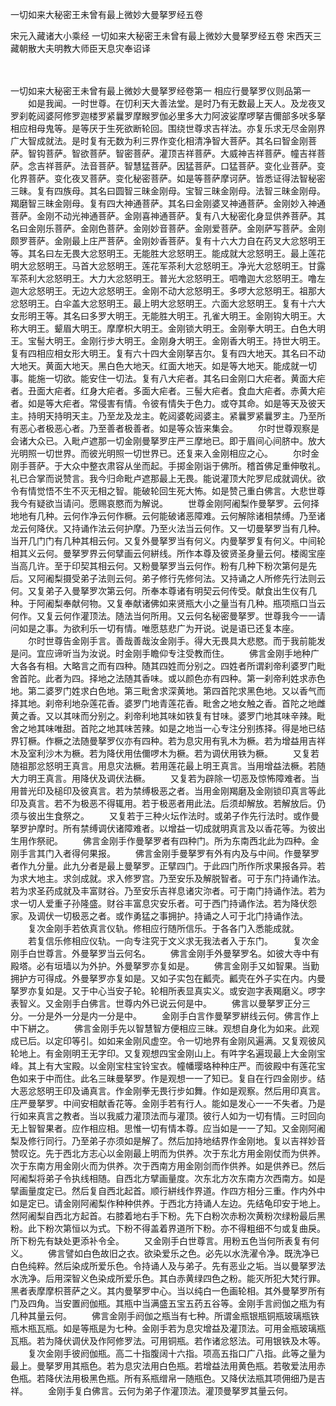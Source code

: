 <!-- { "loadSidebar": true } -->
一切如来大秘密王未曾有最上微妙大曼拏罗经五卷


宋元入藏诸大小乘经
一切如来大秘密王未曾有最上微妙大曼拏罗经五卷
宋西天三藏朝散大夫明教大师臣天息灾奉诏译


　　

一切如来大秘密王未曾有最上微妙大曼拏罗经卷第一
相应行曼拏罗仪则品第一
　　如是我闻。一时世尊。在忉利天大善法堂。是时乃有无数最上天人。及龙夜叉罗刹乾闼婆阿修罗迦楼罗紧曩罗摩睺罗伽必里多大力阿波娑摩啰拏吉儞部多吠多拏相应相母鬼等。是等厌于生死欲断轮回。围绕世尊求吉祥法。亦复乐求无尽金刚界广大智成就法。是时复有无数为利三界作变化相清净智大菩萨。其名曰智金刚菩萨。智钩菩萨。智欲菩萨。智密菩萨。灌顶吉祥菩萨。大威神吉祥菩萨。幢吉祥菩萨。念吉祥菩萨。法音菩萨。智慧猛菩萨。因猛菩萨。口猛菩萨。变化业菩萨。变化界菩萨。变化夜叉菩萨。变化秘密菩萨。如是等菩萨摩诃萨。皆悉证得法智秘密三昧。复有四族母。其名曰圆智三昧金刚母。宝智三昧金刚母。法智三昧金刚母。羯磨智三昧金刚母。复有四大神通菩萨。其名曰金刚婆叉神通菩萨。金刚妙入神通菩萨。金刚不动光神通菩萨。金刚喜神通菩萨。复有八大秘密化身显供养菩萨。其名曰金刚乐菩萨。金刚色菩萨。金刚妙音菩萨。金刚爱菩萨。金刚萨写菩萨。金刚颇罗菩萨。金刚最上庄严菩萨。金刚妙香菩萨。复有十六大力自在药叉大忿怒明王等。其名曰左无畏大忿怒明王。无能胜大忿怒明王。能成就大忿怒明王。最上莲花明大忿怒明王。马首大忿怒明王。莲花军茶利大忿怒明王。净光大忿怒明王。甘露军茶利大忿怒明王。大力大忿怒明王。普光大忿怒明王。呬噜迦大忿怒明王。噜左迦大忿怒明王。无边大忿怒明王。金刚不动大忿怒明王。多啰大忿怒明王。祖那大忿怒明王。白伞盖大忿怒明王。最上明大忿怒明王。六面大忿怒明王。复有十六大女形明王等。其名曰多罗大明王。无能胜大明王。孔雀大明王。金刚钩大明王。大称大明王。颦眉大明王。摩摩枳大明王。金刚锁大明王。金刚拳大明王。白色大明王。宝髻大明王。金刚行步大明王。金刚身大明王。金刚香大明王。持世大明王。复有四相应相女形大明王。复有六十四大金刚拏吉尔。复有四大地天。其名曰不动大地天。黄面大地天。黑白色大地天。红面大地天。如是等大地天。能成就一切事。能施一切欲。能安住一切法。复有八大疟者。其名曰金刚口大疟者。黄面大疟者。丑面大疟者。红身大疟者。多面大疟者。三髻大疟者。食血大疟者。赤黄大疟者。如是等大疟者。常侵害有情。令彼有情失于色力。或夺其命。如是等天及彼天主。持明天持明天主。乃至龙及龙主。乾闼婆乾闼婆主。紧曩罗紧曩罗主。乃至所有恶心者极恶心者。乃至善者极善者。如是等众皆来集会。
　　尔时世尊观察是会诸大众已。入毗卢遮那一切金刚曼拏罗庄严三摩地已。即于眉间心间脐中。放大光明照一切世界。而彼光明照一切世界已。还复来入金刚相应之心。
　　尔时金刚手菩萨。于大众中整衣肃容从坐而起。手掷金刚诣于佛所。稽首佛足重伸敬礼。礼已合掌而说赞言。我今归命毗卢遮那最上无畏。能说灌顶大陀罗尼成就调伏。欲令有情觉悟不生不灭无相之智。能破轮回生死大怖。如是赞己重白佛言。大悲世尊我今有疑欲当请问。愿赐哀愍而为解说。
　　世尊金刚阿阇梨作曼拏罗。云何择地地有几种。云何作净云何作橛。云何能破诸恶障难。云何解除诸相禁缚。乃至诸龙云何降伏。又持诵作法云何护摩。乃至火法当云何作。又一切曼拏罗当有几种。当开几门门有几种其相云何。又复外曼拏罗当有何义。内曼拏罗复有何义。中间轮相其义云何。曼拏罗界云何擘画云何絣线。所作本尊及彼贤圣身量云何。楼阁宝座当高几许。至于印契其相云何。又粉曼拏罗当云何作。粉有几种下粉次第何是先后。又阿阇梨摄受弟子法则云何。弟子修行先修何法。又持诵之人所修先行法则云何。又复弟子入曼拏罗次第云何。所奉本尊诸有明契云何传受。献食出生仪有几种。于阿阇梨奉献何物。又复奉献诸佛如来贤瓶大小之量当有几种。瓶项瓶口当云何作。又复云何作灌顶法。随法当何所用。又云何名秘密曼拏罗。世尊我今一一请问如是之事。为欲利乐一切有情。唯愿慈悲广为开说。说是语已还复本座。
　　尔时世尊告金刚手言。善哉善哉汝金刚手。得大无畏具大悲愍。而于我前能发是问。宜应谛听当为汝说。时金刚手瞻仰专注受教而住。
　　佛言金刚手地种广大各各有相。大略言之而有四种。随其四姓而分别之。四姓者所谓刹帝利婆罗门毗舍首陀。此者为四。择地之法随其香味。或以颜色亦有四种。第一刹帝利姓求赤色地。第二婆罗门姓求白色地。第三毗舍求深黄地。第四首陀求黑色地。又以香气而择其地。刹帝利地杂莲花香。婆罗门地青莲花香。毗舍之地女触之香。首陀之地雌黄之香。又以其味而分别之。刹帝利地其味如铁复有甘味。婆罗门地其味辛辣。毗舍之地其味唯甜。首陀之地其味苦辣。如是之地当一心专注分别拣择。得是地已结界钉橛。作橛之法随曼拏罗仪亦有四种。若为息灾用有乳木为橛。若为增益用吉祥木及室利沙木为橛。若为降伏用佉儞啰木为橛。若为调伏用铁为橛。
　　又复若随祖那忿怒明王真言。用息灾法橛。若用莲花最上明王真言。当用增益法橛。若随大力明王真言。用降伏及调伏法橛。
　　又复若为辟除一切恶及惊怖障难者。当用普光印及槌印及彼真言。若为禁缚极恶之者。当用金刚羯磨及金刚锁印真言等此印及真言。若不为极恶不得辄用。若于极恶者用此法。后须却解放。若解放后。仍须与彼出生食祭之。
　　又复若于三种火坛作法时。或弟子作先行法时。或作曼拏罗护摩时。所有禁缚调伏诸障难者。以增益一切成就明真言及以香花等。为彼出生用作祭祀。
　　佛言金刚手作曼拏罗者有四种门。所为东南西北此为四种。金刚手言其门入者得何果报。
　　佛言金刚手曼拏罗有外有内及与中间。作曼拏罗者作九分量。此九分者是最上曼拏罗。正擘四门。于此四门所作所求果报各异。若为求大地主。求剑成就。求入修罗宫。乃至安乐及解脱智者。可于东门持诵作法。若为求圣药成就及丰富财谷。乃至安乐吉祥息诸灾沵者。可于南门持诵作法。若为求一切人爱重子孙隆盛。财谷丰富息灾安乐者。可于西门持诵作法。若为降伏怨家。及调伏一切极恶之者。或作勇猛之事拥护。持诵之人可于北门持诵作法。
　　复次金刚手若依真言仪轨。修相应行随所信乐。于各各门入悉能成就。
　　若复信乐修相应仪轨。一向专注究于文义求无我法者入于东门。
　　复次金刚手白世尊言。外曼拏罗当云何名。
　　佛言金刚手外曼拏罗名。如彼大寺中有殿塔。必有垣墙以为外护。外曼拏罗亦复如是。
　　佛言金刚手又如智果。当勤拥护方可得成。外曼拏罗亦复如是。又如子实包在瓤壳。瓤壳在外子实在内。内曼拏罗亦复如是。又于中心当安子轮。轮相所表显真实义。或安迦字表羯磨义。啰字表智义。又金刚手白佛言。世尊内外已说云何是中。
　　佛言以曼拏罗正分三分。一分是外一分是内一分是中。
　　金刚手白言作曼拏罗絣线云何。佛言作上中下絣之。
　　佛言金刚手先以智慧智方便相应三昧。观想自身化为如来。此观成已后。以定印等引。如如来金刚风虚空。令一切地界有金刚风遍满。又复观彼风轮地上。有金刚明王无字印。又复观想四宝金刚山上。有吽字名遍现最上大金刚宝峰。其上有大宝殿。以金刚宝柱宝铃宝衣。幢幡璎珞种种庄严。而彼殿中有莲花宝色如来于中而住。此名三昧曼拏罗。作是观想一一了知已。复自在行四金刚步。结大恶忿怒明王印及诵真言。作金刚拳无畏行步如舞。作如是观察。然后用印真言。庄严曼拏罗。中间安相献香花等。金刚手若有行人。能如是发心一一不失者。乃是行如来真言之教者。当以我威力灌顶法而与灌顶。彼行人如为一切有情。三时回向无上智智果者。应作相应相。思惟一切有情本尊。应当如是一一了知。又金刚阿阇梨及修行同行。乃至弟子亦须如是解了。然后加持地结界作金刚地。复以吉祥妙音赞叹讫。先于西北方志心以金刚最上明而为供养。次于东北方用金刚仗而为供养。次于东南方用金刚火而为供养。次于西南方用金刚剑而作供养。如是供养已。然后阿阇梨将弟子令执线相随。自西北方擘画量度。次东北方次东南方次西南方。如是擘画量度定已。然后复自西北起首。顺行絣线作界道。作四方相分三重。作内外中如是定已。请金刚阿阇梨作种种供养。于西北方持诵人左边。先结龟印安于地上。然阿阇梨自西北方起首。右膝着地右手下粉。先下白粉次赤粉次黄粉次绿粉最后黑粉。此下粉次第恒以为式。下粉不得盖着界道所下粉。亦不得粗细不匀或复曲戾。所下粉先有缺处更添补令全。
　　又金刚手白世尊言。用粉五色当何所表复有何义。
　　佛言譬如白色故旧之衣。欲染爱乐之色。必先以水洗濯令净。既洗净已白色纯粹。然后染成所爱乐色。令持诵人及与弟子。先有恶业之垢。当以曼拏罗法水洗净。后用深智义色染成所爱乐色。其白赤黄绿四色之粉。能灭所犯大梵行罪。黑者表摩摩枳菩萨之义。其内曼拏罗中心。当以纯白一色画轮相。其外曼拏罗所有门及四角。当安置阏伽瓶。其瓶中当满盛五宝五药五谷等。金刚手言阏伽之瓶为有几种其量云何。
　　佛言金刚手阏伽之瓶当有七种。所谓金瓶银瓶铜瓶玻璃瓶铁瓶木瓶瓦瓶。如是等瓶是为七种。金刚手若为息灾增益及灌顶法。可用金瓶玻璃瓶瓦瓶。若为降伏调伏及作阿修罗法。可用铜瓶。若作诸忿怒法。可用银铁及木等。
　　复次金刚手彼阏伽瓶。高二十指腹阔十六指。项高五指口广八指。此等之量为最上。曼拏罗用其瓶色。若为息灾法用白色瓶。若增益法用黄色瓶。若敬爱法用赤色瓶。若降伏法用极黑色瓶。所有系瓶缯帛一随瓶色。又降伏法瓶其项佣细乃是吉祥。
　　金刚手复白佛言。云何为弟子作灌顶法。灌顶曼拏罗其量云何。
